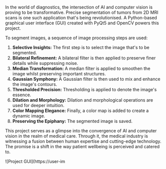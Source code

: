 In the world of diagnostics, the intersection of AI and computer vision is proving to be transformative. Precise segmentation of tumors from 2D MRI scans is one such application that's being revolutionised. A Python-based graphical user interface (GUI) created with PyQt5 and OpenCV powers this project.

To segment images, a sequence of image processing steps are used:
1. **Selective Insights:** The first step is to select the image that's to be segmented.
2. **Bilateral Refinement:** A bilateral filter is then applied to preserve finer details while suppressing noise.
3. **Median Transformation:** A median filter is applied to smoothen the image whilst preserving important structures.
4. **Gaussian Symphony:** A Gaussian filter is then used to mix and enhance the image's contours.
5. **Thresholded Precision:** Thresholding is applied to denote the image's essence.
6. **Dilation and Morphology:** Dilation and morphological operations are used for deeper intuition.
7. **Color Mapping Elegance:** Finally, a color map is added to create a dynamic image.
8. **Preserving the Epiphany:** The segmented image is saved.

This project serves as a glimpse into the convergence of AI and computer vision in the realm of medical care. Through it, the medical industry is witnessing a fusion between human expertise and cutting-edge technology. The promise is a shift in the way patient wellbeing is perceived and catered to.

![Project GUI](https://user-im